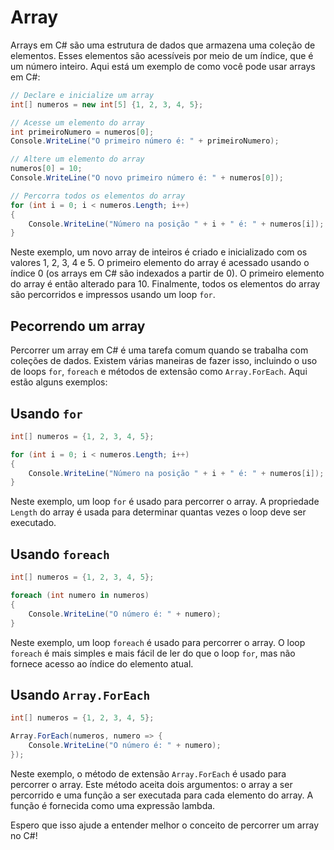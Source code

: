 # Array

Arrays em C# são uma estrutura de dados que armazena uma coleção de elementos. Esses elementos são acessíveis por meio de um índice, que é um número inteiro. Aqui está um exemplo de como você pode usar arrays em C#:

```csharp
// Declare e inicialize um array
int[] numeros = new int[5] {1, 2, 3, 4, 5};

// Acesse um elemento do array
int primeiroNumero = numeros[0];
Console.WriteLine("O primeiro número é: " + primeiroNumero);

// Altere um elemento do array
numeros[0] = 10;
Console.WriteLine("O novo primeiro número é: " + numeros[0]);

// Percorra todos os elementos do array
for (int i = 0; i < numeros.Length; i++)
{
    Console.WriteLine("Número na posição " + i + " é: " + numeros[i]);
}
```

Neste exemplo, um novo array de inteiros é criado e inicializado com os valores 1, 2, 3, 4 e 5. O primeiro elemento do array é acessado usando o índice 0 (os arrays em C# são indexados a partir de 0). O primeiro elemento do array é então alterado para 10. Finalmente, todos os elementos do array são percorridos e impressos usando um loop `for`.


## Pecorrendo um array

Percorrer um array em C# é uma tarefa comum quando se trabalha com coleções de dados. Existem várias maneiras de fazer isso, incluindo o uso de loops `for`, `foreach` e métodos de extensão como `Array.ForEach`. Aqui estão alguns exemplos:

## Usando `for`

```csharp
int[] numeros = {1, 2, 3, 4, 5};

for (int i = 0; i < numeros.Length; i++)
{
    Console.WriteLine("Número na posição " + i + " é: " + numeros[i]);
}
```

Neste exemplo, um loop `for` é usado para percorrer o array. A propriedade `Length` do array é usada para determinar quantas vezes o loop deve ser executado.

## Usando `foreach`

```csharp
int[] numeros = {1, 2, 3, 4, 5};

foreach (int numero in numeros)
{
    Console.WriteLine("O número é: " + numero);
}
```

Neste exemplo, um loop `foreach` é usado para percorrer o array. O loop `foreach` é mais simples e mais fácil de ler do que o loop `for`, mas não fornece acesso ao índice do elemento atual.

## Usando `Array.ForEach`

```csharp
int[] numeros = {1, 2, 3, 4, 5};

Array.ForEach(numeros, numero => {
    Console.WriteLine("O número é: " + numero);
});
```

Neste exemplo, o método de extensão `Array.ForEach` é usado para percorrer o array. Este método aceita dois argumentos: o array a ser percorrido e uma função a ser executada para cada elemento do array. A função é fornecida como uma expressão lambda.

Espero que isso ajude a entender melhor o conceito de percorrer um array no C#!